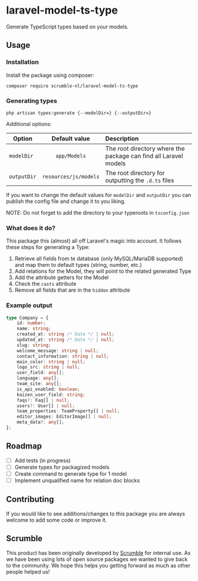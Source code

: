 # laravel-model-ts-type
Generate TypeScript types based on your models.

## Usage
### Installation

Install the package using composer:
```
composer require scrumble-nl/laravel-model-ts-type
```
### Generating types
```
php artisan types:generate {--modelDir=} {--outputDir=}
```
Additional options:

| Option         | Default value                                                                                   | Description                         |
|--------------|:----------------------------------------------------------------------------------------:|:-------------------------------------|
| `modelDir`      | `app/Models`                    | The root directory where the package can find all Laravel models          |
| `outputDir`       | `resources/js/models`                  | The root directory for outputting the `.d.ts` files             |

If you want to change the default values for `modelDir` and `outputDir` you can publish the config file and change it to you liking.

NOTE: Do not forget to add the directory to your typeroots in `tsconfig.json`
### What does it do?

This package this (almost) all off Laravel's magic into account. It follows these steps for generating a Type:
1. Retrieve all fields from te database (only MySQL/MariaDB supported) and map them to default types (string, number, etc.)
2. Add relations for the Model, they will point to the related generated Type
3. Add the attribute getters for the Model
4. Check the `casts` attribute
5. Remove all fields that are in the `hidden` attribute

### Example output

```typescript
type Company = {
    id: number;
    name: string;
    created_at: string /* Date */ | null;
    updated_at: string /* Date */ | null;
    slug: string;
    welcome_message: string | null;
    contact_information: string | null;
    main_color: string | null;
    logo_src: string | null;
    user_field: any[];
    language: any[];
    team_site: any[];
    is_api_enabled: boolean;
    kaizen_user_field: string;
    faqs?: Faq[] | null;
    users?: User[] | null;
    team_properties: TeamProperty[] | null;
    editor_images: EditorImage[] | null;
    meta_data?: any[];
};
```

## Roadmap

- [ ] Add tests (in progress)
- [ ] Generate types for packagized models
- [ ] Create command to generate type for 1 model
- [ ] Implement unqualified name for relation doc blocks

## Contributing
If you would like to see additions/changes to this package you are always welcome to add some code or improve it.

## Scrumble
This product has been originally developed by [Scrumble](https://www.scrumble.nl) for internal use. As we have been using lots of open source packages we wanted to give back to the community. We hope this helps you getting forward as much as other people helped us!
